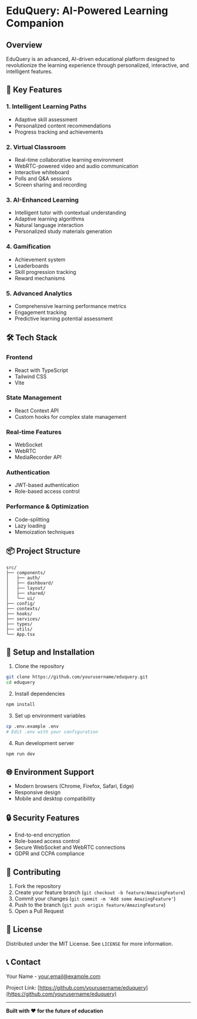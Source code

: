 # EduQuery: AI-Powered Learning Companion

## Overview

EduQuery is an advanced, AI-driven educational platform designed to revolutionize the learning experience through personalized, interactive, and intelligent features.

## 🚀 Key Features

### 1. Intelligent Learning Paths
- Adaptive skill assessment
- Personalized content recommendations
- Progress tracking and achievements

### 2. Virtual Classroom
- Real-time collaborative learning environment
- WebRTC-powered video and audio communication
- Interactive whiteboard
- Polls and Q&A sessions
- Screen sharing and recording

### 3. AI-Enhanced Learning
- Intelligent tutor with contextual understanding
- Adaptive learning algorithms
- Natural language interaction
- Personalized study materials generation

### 4. Gamification
- Achievement system
- Leaderboards
- Skill progression tracking
- Reward mechanisms

### 5. Advanced Analytics
- Comprehensive learning performance metrics
- Engagement tracking
- Predictive learning potential assessment

## 🛠 Tech Stack

### Frontend
- React with TypeScript
- Tailwind CSS
- Vite

### State Management
- React Context API
- Custom hooks for complex state management

### Real-time Features
- WebSocket
- WebRTC
- MediaRecorder API

### Authentication
- JWT-based authentication
- Role-based access control

### Performance & Optimization
- Code-splitting
- Lazy loading
- Memoization techniques

## 📦 Project Structure

```
src/
├── components/
│   ├── auth/
│   ├── dashboard/
│   ├── layout/
│   ├── shared/
│   └── ui/
├── config/
├── contexts/
├── hooks/
├── services/
├── types/
├── utils/
└── App.tsx
```

## 🔧 Setup and Installation

1. Clone the repository
```bash
git clone https://github.com/yourusername/eduquery.git
cd eduquery
```

2. Install dependencies
```bash
npm install
```

3. Set up environment variables
```bash
cp .env.example .env
# Edit .env with your configuration
```

4. Run development server
```bash
npm run dev
```

## 🌐 Environment Support

- Modern browsers (Chrome, Firefox, Safari, Edge)
- Responsive design
- Mobile and desktop compatibility

## 🔒 Security Features

- End-to-end encryption
- Role-based access control
- Secure WebSocket and WebRTC connections
- GDPR and CCPA compliance

## 🤝 Contributing

1. Fork the repository
2. Create your feature branch (`git checkout -b feature/AmazingFeature`)
3. Commit your changes (`git commit -m 'Add some AmazingFeature'`)
4. Push to the branch (`git push origin feature/AmazingFeature`)
5. Open a Pull Request

## 📄 License

Distributed under the MIT License. See `LICENSE` for more information.

## 📞 Contact

Your Name - [your.email@example.com](mailto:your.email@example.com)

Project Link: [https://github.com/yourusername/eduquery](https://github.com/yourusername/eduquery)

---

**Built with ❤️ for the future of education**
